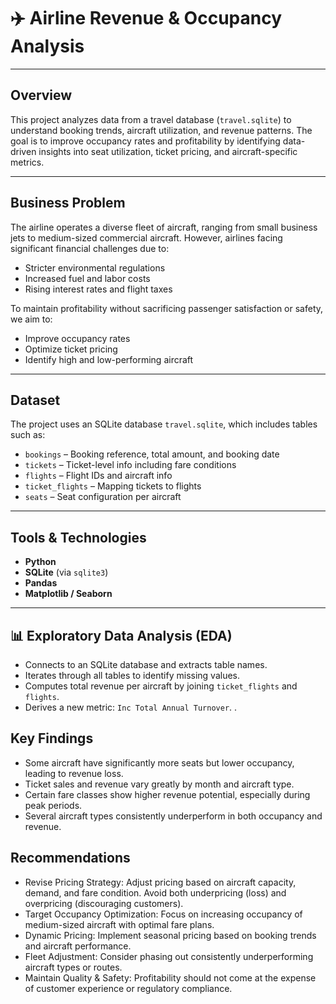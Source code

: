 # ✈️ Airline Revenue & Occupancy Analysis

---

##  Overview

This project analyzes data from a travel database (`travel.sqlite`) to understand booking trends, aircraft utilization, and revenue patterns. The goal is to improve occupancy rates and profitability by identifying data-driven insights into seat utilization, ticket pricing, and aircraft-specific metrics.

---

##  Business Problem

The airline operates a diverse fleet of aircraft, ranging from small business jets to medium-sized commercial aircraft. However, airlines facing significant financial challenges due to:

- Stricter environmental regulations
- Increased fuel and labor costs
- Rising interest rates and flight taxes

To maintain profitability without sacrificing passenger satisfaction or safety, we aim to:

- Improve occupancy rates
- Optimize ticket pricing
- Identify high and low-performing aircraft

---

## Dataset

The project uses an SQLite database `travel.sqlite`, which includes tables such as:

- `bookings` – Booking reference, total amount, and booking date
- `tickets` – Ticket-level info including fare conditions
- `flights` – Flight IDs and aircraft info
- `ticket_flights` – Mapping tickets to flights
- `seats` – Seat configuration per aircraft

---

## Tools & Technologies

- **Python**
- **SQLite** (via `sqlite3`)
- **Pandas**
- **Matplotlib / Seaborn** 


---

## 📊 Exploratory Data Analysis (EDA)

- Connects to an SQLite database and extracts table names.
- Iterates through all tables to identify missing values.
- Computes total revenue per aircraft by joining `ticket_flights` and `flights`.
- Derives a new metric: `Inc Total Annual Turnover`.
.

## Key Findings

- Some aircraft have significantly more seats but lower occupancy, leading to revenue loss.
- Ticket sales and revenue vary greatly by month and aircraft type.
- Certain fare classes show higher revenue potential, especially during peak periods.
- Several aircraft types consistently underperform in both occupancy and revenue.

## Recommendations
- Revise Pricing Strategy: Adjust pricing based on aircraft capacity, demand, and fare condition. Avoid both underpricing (loss) and overpricing (discouraging customers).
- Target Occupancy Optimization: Focus on increasing occupancy of medium-sized aircraft with optimal fare plans.
- Dynamic Pricing: Implement seasonal pricing based on booking trends and aircraft performance.
- Fleet Adjustment: Consider phasing out consistently underperforming aircraft types or routes.
- Maintain Quality & Safety: Profitability should not come at the expense of customer experience or regulatory compliance.


